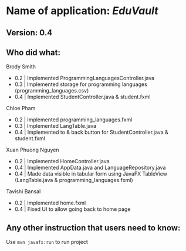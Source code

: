 # Name of application: *EduVault*

## Version: 0.4

## Who did what:

Brody Smith
- 0.2 | Implemented ProgrammingLanguagesController.java
- 0.3 | Implemented storage for programming languages (programming_languages.csv)
- 0.4 | Implemented StudentController.java & student.fxml

Chloe Pham
- 0.2 | Implemented programming_languages.fxml
- 0.3 | Implemented LangTable.java
- 0.4 | Implemented to & back button for StudentController.java & student.fxml

Xuan Phuong Nguyen
- 0.2 | Implemented HomeController.java
- 0.4 | Implemented AppData.java and LanguageRepository.java
- 0.4 | Made data visible in tabular form using JavaFX TableView (LangTable.java & programming_languages.fxml)

Tavishi Bansal
- 0.2 | Implemented home.fxml
- 0.4 | Fixed UI to allow going back to home page 

## Any other instruction that users need to know:

Use `mvn javafx:run` to run project
